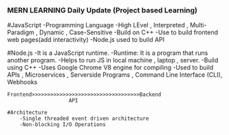 ### MERN LEARNING Daily Update (Project based Learning)

#JavaScript
    -Programming Language
    -High LEvel , Interpreted , Multi-Paradigm , Dynamic , Case-Sensitive
    -Build on C++
    -Use to build frontend web pages(add interactivity)
    -Node.js used to build API


#Node.js
    -It is a JavaScript runtime.
    -Runtime: It is a program that runs another program.
    -Helps to run JS in local machine , laptop , server.
    -Build using C++
    -Uses Google Chrome V8 engine for compiling
    -Used to build APIs , Microservices , Serverside Programs , Command Line Interface (CLI), Webhooks


    Frontend>>>>>>>>>>>>>>>>>>>>>>>>>>>>>>>>>>>Backend
                        API
    
    #Architecture
        -Single threaded event driven architecture
        -Non-blocking I/O Operations